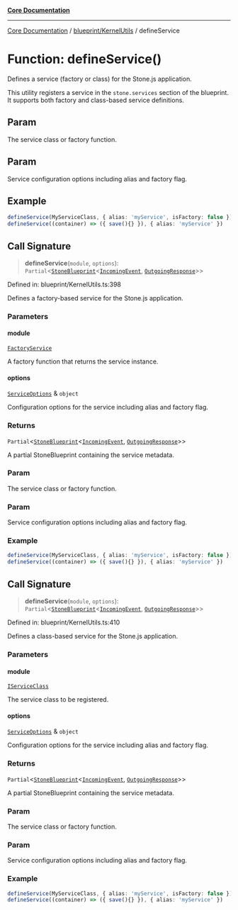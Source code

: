 [**Core Documentation**](../../../README.md)

***

[Core Documentation](../../../README.md) / [blueprint/KernelUtils](../README.md) / defineService

# Function: defineService()

Defines a service (factory or class) for the Stone.js application.

This utility registers a service in the `stone.services` section of the blueprint.
It supports both factory and class-based service definitions.

## Param

The service class or factory function.

## Param

Service configuration options including alias and factory flag.

## Example

```ts
defineService(MyServiceClass, { alias: 'myService', isFactory: false })
defineService((container) => ({ save(){} }), { alias: 'myService' })
```

## Call Signature

> **defineService**(`module`, `options`): `Partial`\<[`StoneBlueprint`](../../../options/StoneBlueprint/interfaces/StoneBlueprint.md)\<[`IncomingEvent`](../../../events/IncomingEvent/classes/IncomingEvent.md), [`OutgoingResponse`](../../../events/OutgoingResponse/classes/OutgoingResponse.md)\>\>

Defined in: blueprint/KernelUtils.ts:398

Defines a factory-based service for the Stone.js application.

### Parameters

#### module

[`FactoryService`](../../../declarations/type-aliases/FactoryService.md)

A factory function that returns the service instance.

#### options

[`ServiceOptions`](../../../declarations/interfaces/ServiceOptions.md) & `object`

Configuration options for the service including alias and factory flag.

### Returns

`Partial`\<[`StoneBlueprint`](../../../options/StoneBlueprint/interfaces/StoneBlueprint.md)\<[`IncomingEvent`](../../../events/IncomingEvent/classes/IncomingEvent.md), [`OutgoingResponse`](../../../events/OutgoingResponse/classes/OutgoingResponse.md)\>\>

A partial StoneBlueprint containing the service metadata.

### Param

The service class or factory function.

### Param

Service configuration options including alias and factory flag.

### Example

```ts
defineService(MyServiceClass, { alias: 'myService', isFactory: false })
defineService((container) => ({ save(){} }), { alias: 'myService' })
```

## Call Signature

> **defineService**(`module`, `options`): `Partial`\<[`StoneBlueprint`](../../../options/StoneBlueprint/interfaces/StoneBlueprint.md)\<[`IncomingEvent`](../../../events/IncomingEvent/classes/IncomingEvent.md), [`OutgoingResponse`](../../../events/OutgoingResponse/classes/OutgoingResponse.md)\>\>

Defined in: blueprint/KernelUtils.ts:410

Defines a class-based service for the Stone.js application.

### Parameters

#### module

[`IServiceClass`](../../../declarations/type-aliases/IServiceClass.md)

The service class to be registered.

#### options

[`ServiceOptions`](../../../declarations/interfaces/ServiceOptions.md) & `object`

Configuration options for the service including alias and factory flag.

### Returns

`Partial`\<[`StoneBlueprint`](../../../options/StoneBlueprint/interfaces/StoneBlueprint.md)\<[`IncomingEvent`](../../../events/IncomingEvent/classes/IncomingEvent.md), [`OutgoingResponse`](../../../events/OutgoingResponse/classes/OutgoingResponse.md)\>\>

A partial StoneBlueprint containing the service metadata.

### Param

The service class or factory function.

### Param

Service configuration options including alias and factory flag.

### Example

```ts
defineService(MyServiceClass, { alias: 'myService', isFactory: false })
defineService((container) => ({ save(){} }), { alias: 'myService' })
```
